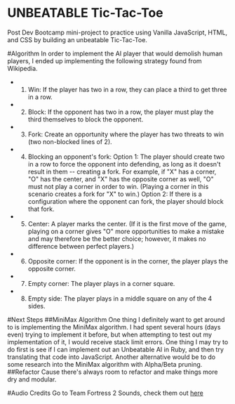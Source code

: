 # UNBEATABLE Tic-Tac-Toe
Post Dev Bootcamp mini-project to practice using Vanilla JavaScript, HTML, and CSS by building an unbeatable Tic-Tac-Toe.

#Algorithm
In order to implement the AI player that would demolish human players, I ended up implementing the following strategy found from Wikipedia.
- 1) Win: If the player has two in a row, they can place a third to get three in a row.
- 2) Block: If the opponent has two in a row, the player must play the third themselves to block the opponent.
- 3) Fork: Create an opportunity where the player has two threats to win (two non-blocked lines of 2).
- 4) Blocking an opponent's fork:
Option 1: The player should create two in a row to force the opponent into defending, as long as it doesn't result in them -- creating a fork. For example, if "X" has a corner, "O" has the center, and "X" has the opposite corner as well, "O" must not play a corner in order to win. (Playing a corner in this scenario creates a fork for "X" to win.)
Option 2: If there is a configuration where the opponent can fork, the player should block that fork.
- 5) Center: A player marks the center. (If it is the first move of the game, playing on a corner gives "O" more opportunities to make a mistake and may therefore be the better choice; however, it makes no difference between perfect players.)
- 6) Opposite corner: If the opponent is in the corner, the player plays the opposite corner.
- 7) Empty corner: The player plays in a corner square.
- 8) Empty side: The player plays in a middle square on any of the 4 sides.

#Next Steps
##MiniMax Algorithm
One thing I definitely want to get around to is implementing the MiniMax algorithm. I had spent several hours (days even) trying to implement it before, but when attempting to test out my implementation of it, I would receive stack limit errors. One thing I may try to do first is see if I can implement out an Unbeatable AI in Ruby, and then try translating that code into JavaScript. Another alternative would be to do some research into the MiniMax algorithm with Alpha/Beta pruning.
##Refactor
Cause there's always room to refactor and make things more dry and modular.

#Audio Credits
Go to Team Fortress 2 Sounds, check them out [here](http://www.tf2sounds.com/)
